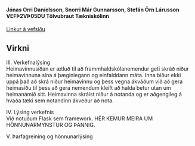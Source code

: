 #### Jónas Orri Daníelsson, Snorri Már Gunnarsson, Stefán Örn Lárusson     VEFÞ2VÞ05DU     Tölvubraut      Tækniskólinn <br>
[Linkur á vefsíðu]() <br>

## Virkni <br>

III. Verkefnalýsing <br> Heimavinnusíðan er ætluð til að frammhaldskólanemendur geti skráð niður heimavinnuna sína á þæginlegann og einfalddann máta. Inna bíður ekki uppá það að skrá niður heimavinnu og þess vegna ákváðum við að gera heimasíðu til þess að gera nemendum kleift að halda betur utan um heimanámið sitt. Heimavinna skráist niður á notanda og er aðgengileg á hvaða tæki sem notandinn ákveður að nota. <br>

IV. Lýsing verkefnis<br> Við notuðum Flask sem framework. HÉR KEMUR MEIRA UM HÖNNUNARMYNSTUR OG ÞANNIG. <br>

V. Þarfagreining og hönnunarlýsing <br>
